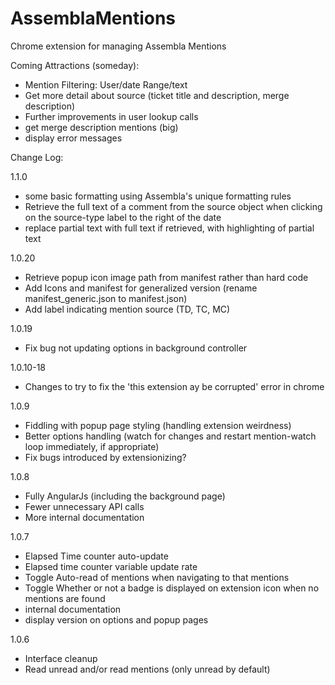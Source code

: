 # AssemblaMentions
Chrome extension for managing Assembla Mentions

Coming Attractions (someday):
 - Mention Filtering: User/date Range/text
 - Get more detail about source (ticket title and description, merge description)
 - Further improvements in user lookup calls
 - get merge description mentions (big)
 - display error messages

Change Log:

1.1.0
 - some basic formatting using Assembla's unique formatting rules
 - Retrieve the full text of a comment from the source object when clicking on the source-type label to the right of the date
 - replace partial text with full text if retrieved, with highlighting of partial text

1.0.20
 - Retrieve popup icon image path from manifest rather than hard code
 - Add Icons and manifest for generalized version (rename manifest_generic.json to manifest.json)
 - Add label indicating mention source (TD, TC, MC)

1.0.19
 - Fix bug not updating options in background controller

1.0.10-18
 - Changes to try to fix the 'this extension ay be corrupted' error in chrome

1.0.9
 - Fiddling with popup page styling (handling extension weirdness)
 - Better options handling (watch for changes and restart mention-watch loop immediately, if appropriate)
 - Fix bugs introduced by extensionizing?

1.0.8
 - Fully AngularJs (including the background page)
 - Fewer unnecessary API calls
 - More internal documentation

1.0.7
 - Elapsed Time counter auto-update
 - Elapsed time counter variable update rate
 - Toggle Auto-read of mentions when navigating to that mentions
 - Toggle Whether or not a badge is displayed on extension icon when no mentions are found
 - internal documentation
 - display version on options and popup pages

1.0.6
 - Interface cleanup
 - Read unread and/or read mentions (only unread by default)
